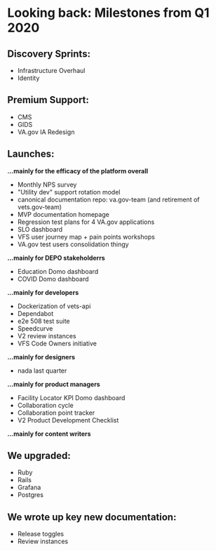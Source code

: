 # Looking back: Milestones from Q1 2020

## Discovery Sprints:

- Infrastructure Overhaul
- Identity

## Premium Support:

- CMS
- GIDS
- VA.gov IA Redesign

## Launches:

**...mainly for the efficacy of the platform overall**

- Monthly NPS survey
- "Utility dev" support rotation model
- canonical documentation repo: va.gov-team (and retirement of vets.gov-team)
- MVP documentation homepage
- Regression test plans for 4 VA.gov applications
- SLO dashboard
- VFS user journey map + pain points workshops
- VA.gov test users consolidation thingy


**...mainly for DEPO stakeholderrs**

- Education Domo dashboard
- COVID Domo dashboard

**...mainly for developers**

- Dockerization of vets-api
- Dependabot
- e2e 508 test suite
- Speedcurve
- V2 review instances
- VFS Code Owners initiative

**...mainly for designers**

- nada last quarter

**...mainly for product managers**

- Facility Locator KPI Domo dashboard
- Collaboration cycle
- Collaboration point tracker
- V2 Product Development Checklist

**...mainly for content writers**

## We upgraded:

- Ruby
- Rails
- Grafana
- Postgres

## We wrote up key new documentation:

- Release toggles
- Review instances
